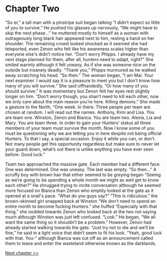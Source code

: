 # Chapter Two

“So er,” a tall man with a pinstripe suit began talking “I didn’t expect so little of you to survive.” He pushed his glasses up nervously, “We might have to skip the next phase…” he muttered mostly to himself as a woman with outrageously long black hair appeared next to him, resting a hand on her shoulder. The remaining crowd looked shocked as it seemed she had teleported, even Zenon who felt like his awareness scales higher than everyone else's didn’t notice her. 
“Don’t worry Phipps. I already have my next stage planned for them, after all, hunters need to adapt, right?” She smiled warmly although it felt uneasy. As if she was someone nice on the outside but insanely deadly. 
“Thank you,” Phipps murmured as he walked away scratching his head.
“So then.” The woman began, “I am Mai. Your next examiner. I would say it is a pleasure to meet you but I don’t know how many of you will survive.” She said offhandedly, “Or how many of you should survive.” It was momentary but Zenon felt her eyes rest slightly longer on him. “Don’t worry though, you shan’t need to kill each other, now we only care about the main reason you’re here. Killing demons.” She made a gesture to the North, “One week. In there. Three people per team are chosen at random. I will read out the names. Anthony, Kimi and Lisa. You are team one. Winston, Zenon and Bianca. You are team two. Alexia, Lia and Mary. You are team three. In order to gain your Hunters’ status all three members of your team must survive the month. Now I know some of you must be questioning why we are letting you in here despite not being official Hunters. To that I say, a special occasion. Enjoy it while you can, or don’t. Not many people get this opportunity regardless but make sure to never let your guard down, what’s out there is unlike anything you have ever seen before. Good luck.” 

Team two approached the massive gate. Each member had a different face. One was determined. One was uneasy. The last was empty.
“So then…” A scruffy boy with brown hair that either seemed to be greying began “Seeing as we’re going to be spending a whole month we might as well get to know each other?” He shrugged trying to incite conversation although he seemed more focused on Bianca than Zenon who emptily looked at the gate as it opened at a snail's pace. “What do you guys say?”
“This is ridiculous.” the brown-skinned girl snapped back at Winston “We don’t need to spend an entire month to become fucking Hunters.” she huffed “Especially with that thing.” she nodded towards Zenon who looked back at the two not saying much although Winston was just left confused. 
“Look.” He began, “We all want the same thing so it shouldn’t be a problem.” However, Zenon had already started walking towards the gate.
“Just try not to die and we’ll be fine,” he said in a light voice that didn’t seem to fit his look.
“Yeah, good luck with that. You-” although Bianca was cut off as an announcement called them to leave and enter the wasteland otherwise known as the darklands.

[Next chapter >>](<Chapter 3.md>)